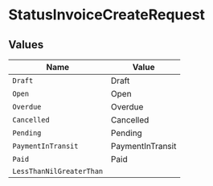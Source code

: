 # StatusInvoiceCreateRequest


## Values

| Name                     | Value                    |
| ------------------------ | ------------------------ |
| `Draft`                  | Draft                    |
| `Open`                   | Open                     |
| `Overdue`                | Overdue                  |
| `Cancelled`              | Cancelled                |
| `Pending`                | Pending                  |
| `PaymentInTransit`       | PaymentInTransit         |
| `Paid`                   | Paid                     |
| `LessThanNilGreaterThan` | <nil>                    |